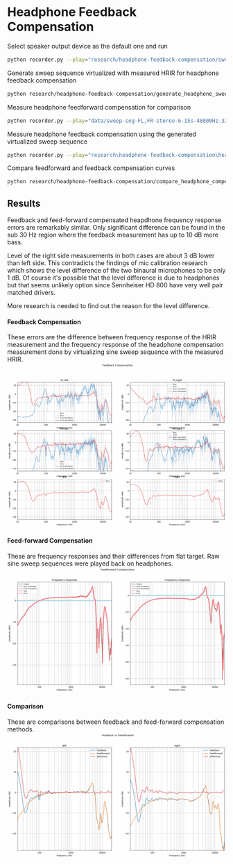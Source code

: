 # Headphone Feedback Compensation

Select speaker output device as the default one and run
```bash
python recorder.py --play="research/headphone-feedback-compensation/sweep-seg-FL,FR-stereo-6.15s-48000Hz-32bit-2.93Hz-24000Hz.wav" --record="research/headphone-feedback-compensation/FL,FR.wav"
```

Generate sweep sequence virtualized with measured HRIR for headphone feedback compensation
```bash
python research/headphone-feedback-compensation/generate_headphone_sweep_sequence.py
```

Measure headphone feedforward compensation for comparison
```bash
python recorder.py --play="data/sweep-seg-FL,FR-stereo-6.15s-48000Hz-32bit-2.93Hz-24000Hz.wav" --record="research/headphone-feedback-compensation/headphones.wav"
```

Measure headphone feedback compensation using the generated virtualized sweep sequence
```bash
python recorder.py --play="research\headphone-feedback-compensation\headphones-sweep-seq-FL,FR-stereo-6.15s-48000Hz-32bit-2.93Hz-24000Hz.wav" --record="research/headphone-feedback-compensation/headphones-FL,FR.wav"
```

Compare feedforward and feedback compensation curves
```bash
python research/headphone-feedback-compensation/compare_headphone_compensation_methods.py
```

## Results
Feedback and feed-forward compensated heapdhone frequency response errors are remarkably similar. Only significant
difference can be found in the sub 30 Hz region where the feedback measurement has up to 10 dB more bass.

Level of the right side measurements in both cases are about 3 dB lower than left side. This contradicts the findings of
mic calibration research which shows the level difference of the two binaural microphones to be only 1 dB. Of course
it's possible that the level difference is due to headphones but that seems unlikely option since Sennheiser HD 800 have
very well pair matched drivers.

More research is needed to find out the reason for the level difference.

#### Feedback Compensation
These errors are the difference between frequency response of the HRIR measurement and the frequency response of the
headphone compensation measurement done by virtualizing sine sweep sequence with the measured HRIR.
![feedback](./feedback.png)

#### Feed-forward Compensation
These are frequency responses and their differences from flat target. Raw sine sweep sequences were played back on
headphones.
![feedforward](./feedforward.png)

#### Comparison
These are comparisons between feedback and feed-forward compensation methods.
![comparison](./comparison.png)
